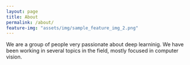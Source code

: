 ```yaml
---
layout: page
title: About
permalink: /about/
feature-img: "assets/img/sample_feature_img_2.png"
---
```

We are a group of people very passionate about deep learninig. We have been working in several topics in the field, mostly focused in computer vision.
